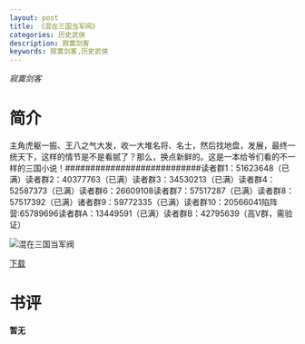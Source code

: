 ```yaml
---
layout: post
title: 《混在三国当军阀》
categories: 历史武侠
description: 寂寞剑客
keywords: 寂寞剑客,历史武侠
---
```

*寂寞剑客*
# 简介
主角虎躯一振、王八之气大发，收一大堆名将、名士，然后找地盘，发展，最终一统天下，这样的情节是不是看腻了？那么，换点新鲜的。这是一本给爷们看的不一样的三国小说！###########################读者群1：51623648（已满）读者群2：40377763（已满）读者群3：34530213（已满）读者群4：52587373（已满）读者群6：26609108读者群7：57517287（已满）读者群8：57517392（已满）诸者群9：59772335（已满）读者群10：20566041陷阵营:65789696读者群A：13449591（已满）读者群B：42795639（高V群，需验证）

![混在三国当军阀](https://cdn.jsdelivr.net/gh/YYbooks0/yybooks0img@master/bookscover2/混在三国当军阀.5w69ghp0j240.jpg)

[下载](https://link.jscdn.cn/1drv/aHR0cHM6Ly8xZHJ2Lm1zL3QvcyFBaGU2R2dNWmVFb2poZ0tqamRTQlBKaERaZHBjP2U9bzIxUTRL.txt)

# 书评
**暂无**